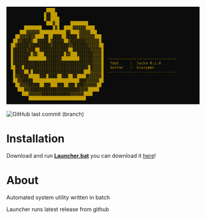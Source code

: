 ![](https://github.com/blxzyeen/Jacko/blob/main/Assets/Jacko.png?raw=true)

![GitHub last commit (branch)](https://img.shields.io/github/last-commit/blxzyeen/Jacko/main?style=flat-square)

# Installation
Download and run [**Launcher.bat**](Launcher.bat "**Launcher.bat**") you can download it <a href="here">here</a>!

# About
Automated system utility written in batch

Launcher runs latest release from github